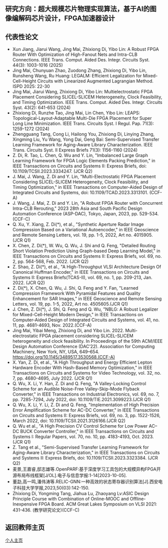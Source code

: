 研究方向：超大规模芯片物理实现算法，基于AI的图像编解码芯片设计，FPGA加速器设计
---

代表性论文
---
- Xun Jiang, Jiarui Wang, Jing Mai, Zhixiong Di, Yibo Lin: A Robust FPGA Router With Optimization of High-Fanout Nets and Intra-CLB Connections. IEEE Trans. Comput. Aided Des. Integr. Circuits Syst. 44(3): 1003-1016 (2025)
- Jing Mai, Chunyuan Zhao, Zuodong Zhang, Zhixiong Di, Yibo Lin, Runsheng Wang, Ru Huang: LEGALM: Efficient Legalization for Mixed-Cell-Height Circuits with Linearized Augmented Lagrangian Method. ISPD 2025: 22-30
- Jing Mai, Jiarui Wang, Zhixiong Di, Yibo Lin: Multielectrostatic FPGA Placement Considering SLICEL-SLICEM Heterogeneity, Clock Feasibility, and Timing Optimization. IEEE Trans. Comput. Aided Des. Integr. Circuits Syst. 43(2): 641-653 (2024)
- Zhixiong Di, Runzhe Tao, Jing Mai, Lin Chen, Yibo Lin: LEAPS: Topological-Layout-Adaptable Multi-Die FPGA Placement for Super Long Line Minimization. IEEE Trans. Circuits Syst. I Regul. Pap. 71(3): 1259-1272 (2024)
- Zhengguang Tang, Cong Li, Hailong You, Zhixiong Di, Linying Zhang, Xingming Liu, Yu Wang, Yong Dai, Geng Bai: Semi-Supervised Transfer Learning Framework for Aging-Aware Library Characterization. IEEE Trans. Circuits Syst. II Express Briefs 71(3): 1156-1160 (2024)
- Z. Di, R. Tao, L. Chen, Q. Wu and Y. Lin, "Imbalanced Large Graph Learning Framework for FPGA Logic Elements Packing Prediction," in IEEE Transactions on Circuits and Systems II: Express Briefs, doi: 10.1109/TCSII.2023.3334247. (JCR Q2)  
- J. Mai, J. Wang, Z. Di and Y. Lin, "Multi-Electrostatic FPGA Placement Considering SLICEL-SLICEM Heterogeneity, Clock Feasibility, and Timing Optimization," in IEEE Transactions on Computer-Aided Design of Integrated Circuits and Systems, doi: 10.1109/TCAD.2023.3313101. (CCF-A)  
- J. Wang, J. Mai, Z. Di and Y. Lin, "A Robust FPGA Router with Concurrent Intra-CLB Rerouting," 2023 28th Asia and South Pacific Design Automation Conference (ASP-DAC), Tokyo, Japan, 2023, pp. 529-534. (CCF-C)  
- Q. Xu, Y. Xiang, Z. Di(*), et al., "Synthetic Aperture Radar Image Compression Based on a Variational Autoencoder," in IEEE Geoscience and Remote Sensing Letters, vol. 19, pp. 1-5, 2022, Art no. 4015905. (JCR Q1)  
- X. Chen, Z. Di(*), W. Wu, Q. Wu, J. Shi and Q. Feng, "Detailed Routing Short Violation Prediction Using Graph-based Deep Learning Model," in IEEE Transactions on Circuits and Systems II: Express Briefs, vol. 69, no. 2, pp. 564-568, Feb. 2022. (JCR Q2)
- Z. Shao, Z. Di(*), et al., "A High-Throughput VLSI Architecture Design Of Canonical Huffman Encoder," in IEEE Transactions on Circuits and Systems II: Express Briefs(TCAS-II), vol. 69, no. 1, pp. 209-213, Jan. 2022. (JCR Q2)
- Z. Di(*), X. Chen, Q. Wu, J. Shi, Q. Feng and Y. Fan, "Learned Compression Framework With Pyramidal Features and Quality Enhancement for SAR Images," in IEEE Geoscience and Remote Sensing Letters, vol. 19, pp. 1-5, 2022, Art no. 4505605.(JCR Q1)
- J. Chen, Z. Di(*), J. Shi, Q. Feng and Q. Wu, "NBLG: A Robust Legalizer for Mixed-Cell-Height Modern Design," in IEEE Transactions on Computer-Aided Design of Integrated Circuits and Systems, vol. 41, no. 11, pp. 4681-4693, Nov. 2022.(CCF-A)
- Jing Mai, Yibai Meng, Zhixiong Di, and Yibo Lin. 2022. Multi-electrostatic FPGA placement considering SLICEL-SLICEM heterogeneity and clock feasibility. In Proceedings of the 59th ACM/IEEE Design Automation Conference (DAC’22). Association for Computing Machinery, New York, NY, USA, 649–654. https://doi.org/10.1145/3489517.3530568.(CCF-A)
- X. Yan, Z. Di, et al., "A High Throughput and Energy Efficient Lepton Hardware Encoder With Hash-Based Memory Optimization," in IEEE Transactions on Circuits and Systems for Video Technology, vol. 32, no. 7, pp. 4680-4695, July 2022. (JCR Q1)
- Q. Wu, X. Li, Y. Han, Z. Di and Q. Feng, "A Valley-Locking Control Scheme for an Audible Noise-Free Valley-Skip-Mode Flyback Converter," in IEEE Transactions on Industrial Electronics, vol. 69, no. 7, pp. 7285-7294, July 2022, doi: 10.1109/TIE.2021.3099223.(JCR Q1)  
- Q. Wu, X. Li, Y. Li, Z. Di and Q. Feng, "Implementation of High Precision Error Amplification Scheme for AC-DC Converter," in IEEE Transactions on Circuits and Systems II: Express Briefs, vol. 69, no. 3, pp. 1522-1526, March 2022, doi: 10.1109/TCSII.2021.3126166.(JCR Q2)
- Q. Wu et al., "A High Precision CV Control Scheme for Low Power AC–DC BUCK Converter Controller," in IEEE Transactions on Circuits and Systems I: Regular Papers, vol. 70, no. 10, pp. 4183-4193, Oct. 2023. (JCR Q1)  
- Z. Tang et al., "Semi-Supervised Transfer Learning Framework for Aging-Aware Library Characterization," in IEEE Transactions on Circuits and Systems II: Express Briefs, doi: 10.1109/TCSII.2023.3323384. (JCR Q2)  
- 麦景,王嘉睿,邸志雄等.OpenPARF:基于深度学习工具包的大规模异构FPGA开源布局布线框架[J/OL].电子与信息学报:1-14[2023-10-05].
- 董勐,高一鸣,潘伟涛等.RELIC-GNN:一种高效的状态寄存器识别算法[J].西安电子科技大学学报,2023,50(03):142-150.  
- Zhixiong Di, Yongming Tang, Jiahua Lu, Zhaoyang Lv:ASIC Design Principle Course with Combination of Online-MOOC and Offline-Inexpensive FPGA Board. ACM Great Lakes Symposium on VLSI 2021: 431-436. (教学研究论文)(CCF-C)



**返回教师主页**
---
[个人主页](http://www.dizhixiong.cn/)
